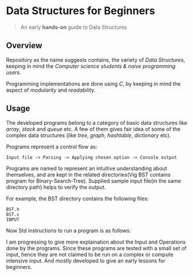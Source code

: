 # Data Structures for Beginners
> An early **hands-on** guide to Data Structures     

## Overview

Repository as the name suggests contains, the variety of *Data Structures*, keeping in mind the *Computer science students & naive programming users*. 

Programming implementations are done using *C*, by keeping in mind the aspect of *modularity* and *readability*.

## Usage

The developed programs belong to a category of basic data structures like *array*, *stack* and *queue* etc. A few of them gives fair idea of some of the complex data structures (like *tree*, *graph*, *hashtable*, *dictionary* etc). 

Programs represent a control flow as:

    Input file -> Parsing -> Applying chosen option -> Console output 


Programs are named to represent an intuitive understanding about themselves, and are kept in the related directories(Vig BST contains program for Binary-Search-Tree). Supplied sample input file(in the same directory path) helps to verify the output. 

For example, the BST directory contains the following files:
                  
    BST.h
    BST.c
    INPUT

Now Std instructions to run a program is as follows:


I am progressing to give more explaination about the Input and Operations done by the programs. Since these programs are tested with a small set of input, hence they are not claimed to be run on a complex or compute intensive input. And mostly developed to give an early lessons for beginners.

